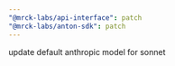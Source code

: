 ```yaml
---
"@mrck-labs/api-interface": patch
"@mrck-labs/anton-sdk": patch
---
```


update default anthropic model for sonnet
